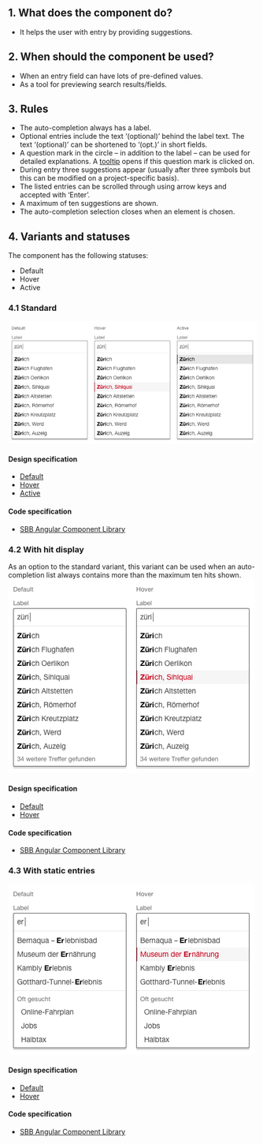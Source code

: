## 1. What does the component do?
* It helps the user with entry by providing suggestions.


## 2. When should the component be used?
* When an entry field can have lots of pre-defined values.
* As a tool for previewing search results/fields.


## 3. Rules
* The auto-completion always has a label.
* Optional entries include the text ‘(optional)’ behind the label text. The text ‘(optional)’ can be shortened to ‘(opt.)’ in short fields.
* A question mark in the circle – in addition to the label – can be used for detailed explanations. A [tooltip](https://digital.sbb.ch/en/webapps/components/tooltip) opens if this question mark is clicked on.
* During entry three suggestions appear (usually after three symbols but this can be modified on a project-specific basis).
* The listed entries can be scrolled through using arrow keys and accepted with ‘Enter’.
* A maximum of ten suggestions are shown.
* The auto-completion selection closes when an element is chosen.


## 4. Variants and statuses
The component has the following statuses:
* Default
* Hover
* Active

### 4.1 Standard
![Image of the autocomplete component in the standard variant](https://raw.githubusercontent.com/sbb-design-systems/design-system-webapp-documentation/master/documentation/components/autocompletion/images/autocompletion_default.png 'class: image')

#### Design specification
*   [Default](https://www.sketch.com/s/58b25e4c-bf9c-4f74-973f-503538fcbea2/a/8jVp57#Inspector)
*   [Hover](https://www.sketch.com/s/58b25e4c-bf9c-4f74-973f-503538fcbea2/a/2q7ekM#Inspector)
*   [Active](https://www.sketch.com/s/58b25e4c-bf9c-4f74-973f-503538fcbea2/a/MVmMnw#Inspector)

#### Code specification
* [SBB Angular Component Library](https://angular.app.sbb.ch/angular/components/autocomplete?variant=lean)

### 4.2 With hit display
As an option to the standard variant, this variant can be used when an auto-completion list always contains more than the maximum ten hits shown.
![Image of the autocompletion component with display of hits](https://raw.githubusercontent.com/sbb-design-systems/design-system-webapp-documentation/master/documentation/components/autocompletion/images/Autocompletion_Overflow.png 'class: image')

#### Design specification
*   [Default](https://www.sketch.com/s/58b25e4c-bf9c-4f74-973f-503538fcbea2/a/5ynoWw#Inspector)
*   [Hover](https://www.sketch.com/s/58b25e4c-bf9c-4f74-973f-503538fcbea2/a/bDLaKJ#Inspector)

#### Code specification
* [SBB Angular Component Library](https://angular.app.sbb.ch/angular/components/autocomplete?variant=lean)

### 4.3 With static entries
![Image of the autocompletion component with static entries](https://raw.githubusercontent.com/sbb-design-systems/design-system-webapp-documentation/master/documentation/components/autocompletion/images/Autocompletion_Static.png 'class: image')

#### Design specification
* [Default](https://www.sketch.com/s/58b25e4c-bf9c-4f74-973f-503538fcbea2/a/Wjdn3y#Inspector)
* [Hover](https://www.sketch.com/s/58b25e4c-bf9c-4f74-973f-503538fcbea2/a/3LoxEr#Inspector)

#### Code specification
* [SBB Angular Component Library](https://angular.app.sbb.ch/angular/components/autocomplete?variant=lean)